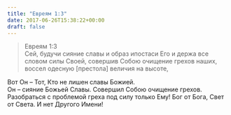 ```yaml
---
title: "Евреям 1:3"
date: 2017-06-26T15:38:22+00:00
draft: false
---
```


> Евреям 1:3  
> Сей, будучи сияние славы и образ ипостаси Его и держа все словом силы Своей, совершив Собою очищение грехов наших, воссел одесную [престола] величия на высоте,

  
Вот Он &#8211; Тот, Кто не лишен славы Божией.  
Он &#8211; сияние Божьей Славы. Совершил Собою очищение грехов. Разобраться с проблемой греха под силу только Ему! Бог от Бога, Свет от Света. И нет Другого Имени!